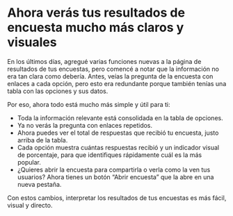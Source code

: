 # Ahora verás tus resultados de encuesta mucho más claros y visuales

En los últimos días, agregué varias funciones nuevas a la página de resultados de tus encuestas, pero comencé a notar que la información no era tan clara como debería. Antes, veías la pregunta de la encuesta con enlaces a cada opción, pero esto era redundante porque también tenías una tabla con las opciones y sus datos.

Por eso, ahora todo está mucho más simple y útil para ti:

- Toda la información relevante está consolidada en la tabla de opciones.
- Ya no verás la pregunta con enlaces repetidos.
- Ahora puedes ver el total de respuestas que recibió tu encuesta, justo arriba de la tabla.
- Cada opción muestra cuántas respuestas recibió y un indicador visual de porcentaje, para que identifiques rápidamente cuál es la más popular.
- ¿Quieres abrir la encuesta para compartirla o verla como la ven tus usuarios? Ahora tienes un botón “Abrir encuesta” que la abre en una nueva pestaña.

Con estos cambios, interpretar los resultados de tus encuestas es más fácil, visual y directo.
